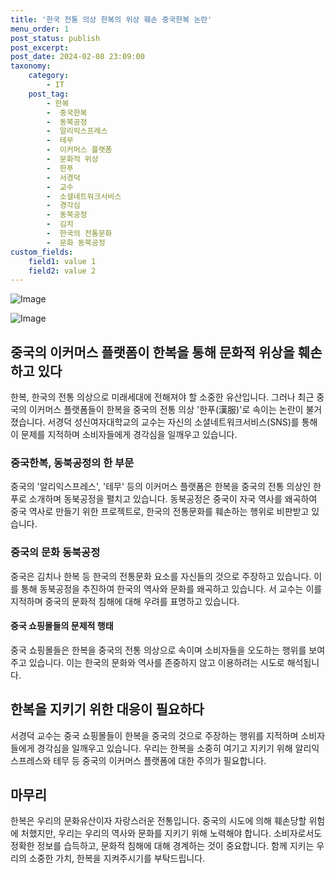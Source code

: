 ```yaml
---
title: '한국 전통 의상 한복의 위상 훼손 중국한복 논란'
menu_order: 1
post_status: publish
post_excerpt: 
post_date: 2024-02-08 23:09:00
taxonomy:
    category:
        - IT
    post_tag:
        - 한복
        -  중국한복
        -  동북공정
        -  알리익스프레스
        -  테무
        -  이커머스 플랫폼
        -  문화적 위상
        -  한푸
        -  서경덕
        -  교수
        -  소셜네트워크서비스
        -  경각심
        -  동북공정
        -  김치
        -  한국의 전통문화
        -  문화 동북공정
custom_fields:
    field1: value 1
    field2: value 2
---
```


![Image](https://imgnews.pstatic.net/image/138/2024/02/06/0002166382_002_20240206093901244.jpg?type=w647)

![Image](https://imgnews.pstatic.net/image/138/2024/02/06/0002166382_001_20240206093901212.jpg?type=w647)

## 중국의 이커머스 플랫폼이 한복을 통해 문화적 위상을 훼손하고 있다
한복, 한국의 전통 의상으로 미래세대에 전해져야 할 소중한 유산입니다. 그러나 최근 중국의 이커머스 플랫폼들이 한복을 중국의 전통 의상 '한푸(漢服)'로 속이는 논란이 불거졌습니다. 서경덕 성신여자대학교의 교수는 자신의 소셜네트워크서비스(SNS)를 통해 이 문제를 지적하며 소비자들에게 경각심을 일깨우고 있습니다.
### 중국한복, 동북공정의 한 부문
중국의 '알리익스프레스', '테무' 등의 이커머스 플랫폼은 한복을 중국의 전통 의상인 한푸로 소개하며 동북공정을 펼치고 있습니다. 동북공정은 중국이 자국 역사를 왜곡하여 중국 역사로 만들기 위한 프로젝트로, 한국의 전통문화를 훼손하는 행위로 비판받고 있습니다.
### 중국의 문화 동북공정
중국은 김치나 한복 등 한국의 전통문화 요소를 자신들의 것으로 주장하고 있습니다. 이를 통해 동북공정을 추진하여 한국의 역사와 문화를 왜곡하고 있습니다. 서 교수는 이를 지적하며 중국의 문화적 침해에 대해 우려를 표명하고 있습니다.
#### 중국 쇼핑몰들의 문제적 행태
중국 쇼핑몰들은 한복을 중국의 전통 의상으로 속이며 소비자들을 오도하는 행위를 보여주고 있습니다. 이는 한국의 문화와 역사를 존중하지 않고 이용하려는 시도로 해석됩니다.
## 한복을 지키기 위한 대응이 필요하다
서경덕 교수는 중국 쇼핑몰들이 한복을 중국의 것으로 주장하는 행위를 지적하며 소비자들에게 경각심을 일깨우고 있습니다. 우리는 한복을 소중히 여기고 지키기 위해 알리익스프레스와 테무 등 중국의 이커머스 플랫폼에 대한 주의가 필요합니다.
## 마무리
한복은 우리의 문화유산이자 자랑스러운 전통입니다. 중국의 시도에 의해 훼손당할 위험에 처했지만, 우리는 우리의 역사와 문화를 지키기 위해 노력해야 합니다. 소비자로서도 정확한 정보를 습득하고, 문화적 침해에 대해 경계하는 것이 중요합니다. 함께 지키는 우리의 소중한 가치, 한복을 지켜주시기를 부탁드립니다.
